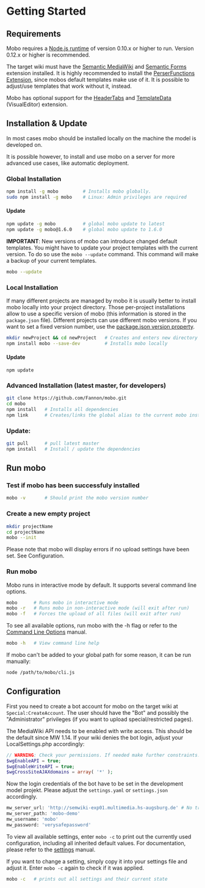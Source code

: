 # Getting Started
## Requirements
Mobo requires a [Node.js runtime](https://nodejs.org/) of version 0.10.x or higher to run. Version 0.12.x or higher is recommended.

The target wiki must have the [Semantic MediaWiki](http://www.mediawiki.org/wiki/Extension:Semantic_MediaWiki)
and [Semantic Forms](http://www.mediawiki.org/wiki/Extension:Semantic_Forms) extension installed.
It is highly recommended to install the [PerserFunctions Extension](https://www.mediawiki.org/wiki/Extension:ParserFunctions),
since mobos default templates make use of it. It is possible to adjust/use templates that work without it, instead.

Mobo has optional support for the [HeaderTabs](http://www.mediawiki.org/wiki/Extension:Header_Tabs) and [TemplateData](http://www.mediawiki.org/wiki/Extension:TemplateData) (VisualEditor) extension.

## Installation & Update
In most cases mobo should be installed locally on the machine the model is developed on.

It is possible however, to install and use mobo on a server for more advanced use cases, like automatic deployment.

### Global Installation
```sh
npm install -g mobo         # Installs mobo globally.
sudo npm install -g mobo    # Linux: Admin privileges are required
```

#### Update
```sh
npm update -g mobo          # global mobo update to latest
npm update -g mobo@1.6.0    # global mobo update to 1.6.0
```

**IMPORTANT**: New versions of mobo can introduce changed default templates.
You might have to update your project templates with the current version.
To do so use the `mobo --update` command. This command will make a backup of your current templates.

```sh
mobo --update
```

### Local Installation
If many different projects are managed by mobo it is usually better to install mobo locally into your project directory.
Those per-project installations allow to use a specific version of mobo (this information is stored in the `package.json` file).
Different projects can use different mobo versions.
If you want to set a fixed version number, use the [package.json version property](https://docs.npmjs.com/files/package.json#version).
```sh
mkdir newProject && cd newProject   # Creates and enters new directory
npm install mobo --save-dev         # Installs mobo locally
```
#### Update
```
npm update
```

### Advanced Installation (latest master, for developers)
```sh
git clone https://github.com/Fannon/mobo.git
cd mobo
npm install   # Installs all dependencies
npm link      # Creates/links the global alias to the current mobo installation
```

### Update:
```sh
git pull      # pull latest master
npm install   # Install / update the dependencies
```

## Run mobo
### Test if mobo has been successfuly installed
```sh
mobo -v       # Should print the mobo version number
```

### Create a new empty project
```sh
mkdir projectName
cd projectName
mobo --init
```
Please note that mobo will display errors if no upload settings have been set. See Configuration.

### Run mobo
Mobo runs in interactive mode by default. It supports several command line options.

```sh
mobo      # Runs mobo in interactive mode
mobo -r   # Runs mobo in non-interactive mode (will exit after run)
mobo -f   # Forces the upload of all files (will exit after run)
```

To see all available options, run mobo with the -h flag or refer to the [Command Line Options](cli.md) manual.

```sh
mobo -h   # View command line help
```

If mobo can't be added to your global path for some reason, it can be run manually:
```sh
node /path/to/mobo/cli.js
```

## Configuration
First you need to create a bot account for mobo on the target wiki at `Special:CreateAccount`.
The user should have the "Bot" and possibly the "Administrator" privileges (if you want to upload special/restricted pages).

The MediaWiki API needs to be enabled with write access. This should be the default since MW 1.14.
If your wiki denies the bot login, adjust your LocalSettings.php accordingly:

```php
// WARNING: Check your permissions. If needed make further constraints.
$wgEnableAPI = true;
$wgEnableWriteAPI = true;
$wgCrossSiteAJAXdomains = array( '*' );
```

Now the login credentials of the bot have to be set in the development model projekt. Please adjust the `settings.yaml` or `settings.json` accordingly.

```python
mw_server_url: 'http://semwiki-exp01.multimedia.hs-augsburg.de' # No trailing slash!
mw_server_path: 'mobo-demo'
mw_username: 'mobo'
mw_password: 'verysafepassword'
```

To view all available settings, enter `mobo -c` to print out the currently used configuration,
including all inherited default values. For documentation, please refer to the [settings](examples/init/settings.md) manual.

If you want to change a setting, simply copy it into your settings file and adjust it. Enter `mobo -c` again to check if it was applied.

```sh
mobo -c   # prints out all settings and their current state
```